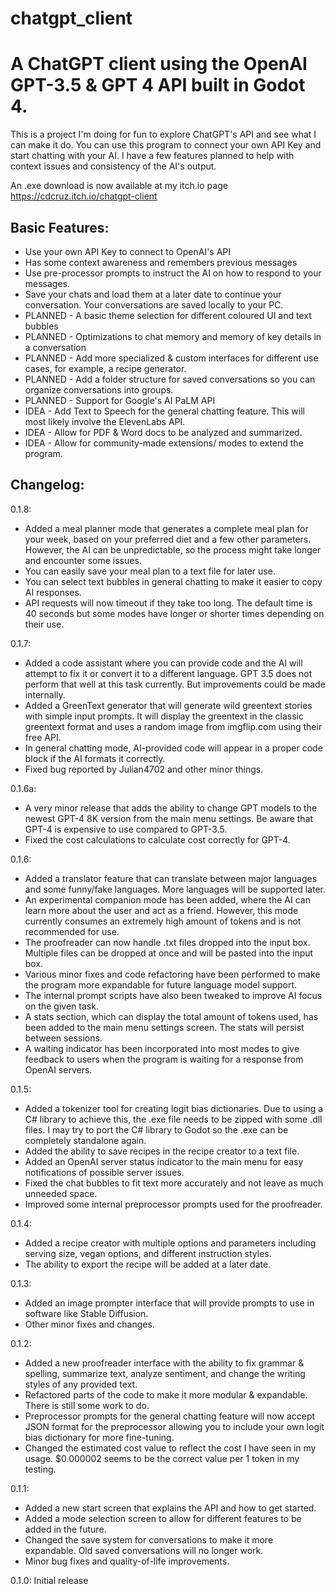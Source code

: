 # chatgpt_client
<h1>A ChatGPT client using the OpenAI GPT-3.5 & GPT 4 API built in Godot 4.</h1>

This is a project I'm doing for fun to explore ChatGPT's API and see what I can make it do. You can use this program to connect your own API Key and start chatting with your AI. I have a few features planned to help with context issues and consistency of the AI's output.

An .exe download is now available at my itch.io page https://cdcruz.itch.io/chatgpt-client

<h2>Basic Features:</h2>

<ul>
    <li>Use your own API Key to connect to OpenAI's API</li>
    <li>Has some context awareness and remembers previous messages</li>
    <li>Use pre-processor prompts to instruct the AI on how to respond to your messages.</li>
    <li>Save your chats and load them at a later date to continue your conversation. Your conversations are saved locally to your PC.</li>
    <li>PLANNED - A basic theme selection for different coloured UI and text bubbles</li>
    <li>PLANNED - Optimizations to chat memory and memory of key details in a conversation</li>
    <li>PLANNED - Add more specialized & custom interfaces for different use cases, for example, a recipe generator.</li>
    <li>PLANNED - Add a folder structure for saved conversations so you can organize conversations into groups.</li>
    <li>PLANNED - Support for Google's AI PaLM API</li>
    <li>IDEA - Add Text to Speech for the general chatting feature. This will most likely involve the ElevenLabs API.</li>
    <li>IDEA - Allow for PDF & Word docs to be analyzed and summarized.</li>
    <li>IDEA - Allow for community-made extensions/ modes to extend the program.</li>
</ul>


<h2>Changelog:</h2>

0.1.8:

<ul>
    <li>Added a meal planner mode that generates a complete meal plan for your week, based on your preferred diet and a few other parameters. However, the AI can be unpredictable, so the process might take longer and encounter some issues.</li>
    <li>You can easily save your meal plan to a text file for later use.</li>
    <li>You can select text bubbles in general chatting to make it easier to copy AI responses.</li>
    <li>API requests will now timeout if they take too long. The default time is 40 seconds but some modes have longer or shorter times depending on their use.</li>
</ul>

0.1.7:

<ul>
    <li>Added a code assistant where you can provide code and the AI will attempt to fix it or convert it to a different language. GPT 3.5 does not perform that well at this task currently. But improvements could be made internally.</li>
    <li>Added a GreenText generator that will generate wild greentext stories with simple input prompts. It will display the greentext in the classic greentext format and uses a random image from imgflip.com using their free API.</li>
    <li>In general chatting mode, AI-provided code will appear in a proper code block if the AI formats it correctly.</li>
    <li>Fixed bug reported by Julian4702 and other minor things.</li>
</ul>

0.1.6a:

<ul>
    <li>A very minor release that adds the ability to change GPT models to the newest GPT-4 8K version from the main menu settings. Be aware that GPT-4 is expensive to use compared to GPT-3.5.</li>
    <li>Fixed the cost calculations to calculate cost correctly for GPT-4.</li>
</ul>
0.1.6:

<ul>
<li>Added a translator feature that can translate between major languages and some funny/fake languages. More languages will be supported later.</li>
<li>An experimental companion mode has been added, where the AI can learn more about the user and act as a friend. However, this mode currently consumes an extremely high amount of tokens and is not recommended for use.</li>
<li>The proofreader can now handle .txt files dropped into the input box. Multiple files can be dropped at once and will be pasted into the input box.</li>
<li>Various minor fixes and code refactoring have been performed to make the program more expandable for future language model support.</li>
<li>The internal prompt scripts have also been tweaked to improve AI focus on the given task.</li>
<li>A stats section, which can display the total amount of tokens used, has been added to the main menu settings screen. The stats will persist between sessions.</li>
<li>A waiting indicator has been incorporated into most modes to give feedback to users when the program is waiting for a response from OpenAI servers.</li>
</ul>

0.1.5:

<ul>
<li>Added a tokenizer tool for creating logit bias dictionaries. Due to using a C# library to achieve this, the .exe file needs to be zipped with some .dll files. I may try to port the C# library to Godot so the .exe can be completely standalone again.</li>
<li>Added the ability to save recipes in the recipe creator to a text file.</li>
<li>Added an OpenAI server status indicator to the main menu for easy notifications of possible server issues.</li>
<li>Fixed the chat bubbles to fit text more accurately and not leave as much unneeded space.</li>
<li>Improved some internal preprocessor prompts used for the proofreader.</li>
</ul>

0.1.4:

<ul>
<li>Added a recipe creator with multiple options and parameters including serving size, vegan options, and different instruction styles.</li>
<li>The ability to export the recipe will be added at a later date.</li>
</ul>

0.1.3:

<ul>
<li>Added an image prompter interface that will provide prompts to use in software like Stable Diffusion.</li>
<li>Other minor fixes and changes.</li>
</ul>

0.1.2:

<ul>
<li>Added a new proofreader interface with the ability to fix grammar & spelling, summarize text, analyze sentiment, and change the writing styles of any provided text.</li>
<li>Refactored parts of the code to make it more modular & expandable. There is still some work to do.</li>
<li>Preprocessor prompts for the general chatting feature will now accept JSON format for the preprocessor allowing you to include your own logit bias dictionary for more fine-tuning.</li>
<li>Changed the estimated cost value to reflect the cost I have seen in my usage. $0.000002 seems to be the correct value per 1 token in my testing.</li>
</ul>
0.1.1:

<ul>
<li>Added a new start screen that explains the API and how to get started.</li>
<li>Added a mode selection screen to allow for different features to be added in the future.</li>
<li>Changed the save system for conversations to make it more expandable. Old saved conversations will no longer work.</li>
<li>Minor bug fixes and quality-of-life improvements.</li>
</ul>

0.1.0: Initial release
